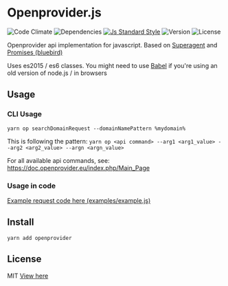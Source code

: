 # Openprovider.js
![Code Climate](https://img.shields.io/codeclimate/github/timneutkens/openprovider-js.svg) ![Dependencies](https://img.shields.io/david/timneutkens/openprovider-js.svg)
[![Js Standard Style](https://img.shields.io/badge/code%20style-standard-brightgreen.svg)](http://standardjs.com/)
![Version](https://img.shields.io/npm/v/openprovider.svg) ![License](https://img.shields.io/npm/l/openprovider.svg)


Openprovider api implementation for javascript. Based on [Superagent](https://github.com/visionmedia/superagent) and [Promises (bluebird)](https://github.com/petkaantonov/bluebird)

Uses es2015 / es6 classes. You might need to use [Babel](https://babeljs.io/) if you're using an old version of node.js / in browsers

## Usage

### CLI Usage

`yarn op searchDomainRequest --domainNamePattern %mydomain%`

This is following the pattern:
`yarn op <api command> --arg1 <arg1_value> --arg2 <arg2_value> --argn <argn_value>`

For all available api commands, see: https://doc.openprovider.eu/index.php/Main_Page

### Usage in code

[Example request code here (examples/example.js)](examples/example.js)

## Install

`yarn add openprovider`

## License
MIT
[View here](LICENSE.md)
